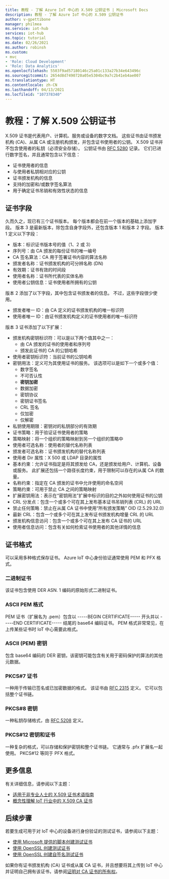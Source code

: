 ```yaml
---
title: 教程 - 了解 Azure IoT 中心的 X.509 公钥证书 | Microsoft Docs
description: 教程 - 了解 Azure IoT 中心的 X.509 公钥证书
author: v-gpettibone
manager: philmea
ms.service: iot-hub
services: iot-hub
ms.topic: tutorial
ms.date: 02/26/2021
ms.author: robinsh
ms.custom:
- mvc
- 'Role: Cloud Development'
- 'Role: Data Analytics'
ms.openlocfilehash: 5503f9ad57180146c25a01c133a27b34e643496c
ms.sourcegitcommit: 2654d8d7490720a05e5304bc9a7c2b41eb4ae007
ms.translationtype: HT
ms.contentlocale: zh-CN
ms.lasthandoff: 04/13/2021
ms.locfileid: "107378340"
---
```

# <a name="tutorial-understanding-x509-public-key-certificates"></a>教程：了解 X.509 公钥证书

X.509 证书是代表用户、计算机、服务或设备的数字文档。 这些证书由证书颁发机构 (CA)、从属 CA 或注册机构颁发，并包含证书使用者的公钥。 X.509 证书并不包含使用者的私钥（必须安全存储）。 公钥证书由 [RFC 5280](https://tools.ietf.org/html/rfc5280) 记录。 它们已进行数字签名，并且通常包含以下信息：

* 证书使用者的信息
* 与使用者私钥相对应的公钥
* 证书颁发机构的信息
* 支持的加密和/或数字签名算法
* 用于确定证书吊销和有效性状态的信息

## <a name="certificate-fields"></a>证书字段

久而久之，现已有三个证书版本。 每个版本都会在前一个版本的基础上添加字段。 版本 3 是最新版本，除包含自身字段外，还包含版本 1 和版本 2 字段。 版本 1 定义以下字段：

* 版本：标识证书版本号的值（1、2 或 3）
* 序列号：由 CA 颁发的每份证书的唯一编号
* CA 签名算法：CA 用于签署证书内容的算法名称
* 颁发者名称：证书颁发机构的可分辨名称 (DN)
* 有效期：证书有效的时间段
* 使用者名称：证书所代表的实体名称
* 使用者公钥信息：证书使用者所拥有的公钥

版本 2 添加了以下字段，其中包含证书颁发者的信息。 不过，这些字段很少使用。

* 颁发者唯一 ID：由 CA 定义的证书颁发机构的唯一标识符
* 使用者唯一 ID：由证书颁发机构定义的证书使用者的唯一标识符

版本 3 证书添加了以下扩展：

* 颁发机构密钥标识符：可以是以下两个值其中之一：
  * 由 CA 颁发的证书的使用者和序列号
  * 颁发此证书的 CA 的公钥哈希
* 使用者密钥标识符：当前证书的公钥哈希
* 密钥用法：定义可为其使用证书的服务。 该选项可以是如下一个或多个值：
  * 数字签名
  * 不可否认性
  * **密钥加密**
  * 数据加密
  * 密钥协议
  * 密钥证书签名
  * CRL 签名
  * 仅加密
  * 仅解密
* 私钥使用期限：密钥对的私钥部分的有效期
* 证书策略：用于验证证书使用者的策略
* 策略映射：将一个组织的策略映射到另一个组织的策略中
* 使用者可选名称：使用者的替代名称列表
* 颁发者可选名称：证书颁发机构的替代名称列表
* 使用者 Dir 属性：X 500 或 LDAP 目录的属性
* 基本约束：允许证书指定是将其颁发给 CA，还是颁发给用户、计算机、设备或服务。 此扩展还包括一个路径长度约束，用于限制可以存在的从属 CA 的数量。
* 名称约束：指定在 CA 颁发的证书中允许使用的命名空间
* 策略约束：可用于禁止 CA 之间的策略映射
* 扩展密钥用法：表示在“密钥用法”扩展中标识的目的之外如何使用证书的公钥
* CRL 分发点：包含一个或多个可在其上发布基本证书吊销列表 (CRL) 的 URL
* 禁止任何策略：禁止在从属 CA 证书中使用“所有颁发策略” OID (2.5.29.32.0)
* 最新 CRL：包含一个或多个可在其上发布证书颁发机构增量 CRL 的 URL
* 颁发机构信息访问：包含一个或多个可在其上发布 CA 证书的 URL
* 使用者信息访问：包含有关如何检索证书使用者的其他详情的信息

## <a name="certificate-formats"></a>证书格式

可以采用多种格式保存证书。 Azure IoT 中心身份验证通常使用 PEM 和 PFX 格式。

### <a name="binary-certificate"></a>二进制证书

该证书包含使用 DER ASN. 1 编码的原始形式二进制证书。

### <a name="ascii-pem-format"></a>ASCII PEM 格式

PEM 证书（扩展名为 .pem）包含以 -----BEGIN CERTIFICATE----- 开头并以 -----END CERTIFICATE----- 结尾的 base64 编码证书。 PEM 格式非常常见，在上传某些证书时 IoT 中心需要此格式。

### <a name="ascii-pem-key"></a>ASCII (PEM) 密钥

包含 base64 编码的 DER 密钥，该密钥可能包含有关用于密码保护的算法的其他元数据。

### <a name="pkcs7-certificate"></a>PKCS#7 证书

一种用于传输已签名或已加密数据的格式。 该证书由 [RFC 2315](https://tools.ietf.org/html/rfc2315) 定义。 它可以包括整个证书链。

### <a name="pkcs8-key"></a>PKCS#8 密钥

一种私钥存储格式，由 [RFC 5208](https://tools.ietf.org/html/rfc5208) 定义。

### <a name="pkcs12-key-and-certificate"></a>PKCS#12 密钥和证书

一种复杂的格式，可以存储和保护密钥和整个证书链。 它通常与 .pfx 扩展名一起使用。 PKCS#12 等同于 PFX 格式。

## <a name="for-more-information"></a>更多信息

有关详细信息，请参阅以下主题：

* [适用于非专业人士的 X.509 证书术语指南](https://techcommunity.microsoft.com/t5/internet-of-things/the-layman-s-guide-to-x-509-certificate-jargon/ba-p/2203540)
* [概念性理解 IoT 行业中的 X.509 CA 证书](https://docs.microsoft.com/azure/iot-hub/iot-hub-x509ca-concept)

## <a name="next-steps"></a>后续步骤

若要生成可用于对 IoT 中心的设备进行身份验证的测试证书，请参阅以下主题：

* [使用 Microsoft 提供的脚本创建测试证书](tutorial-x509-scripts.md)
* [使用 OpenSSL 创建测试证书](tutorial-x509-openssl.md)
* [使用 OpenSSL 创建自签名测试证书](tutorial-x509-self-sign.md)

如果你有证书颁发机构 (CA) 证书或从属 CA 证书，并且想要将其上传到 IoT 中心并证明自己拥有该证书，请参阅[证明对 CA 证书的所有权](tutorial-x509-prove-possession.md)。
